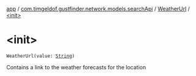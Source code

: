 [app](../../index.md) / [com.timgeldof.gustfinder.network.models.searchApi](../index.md) / [WeatherUrl](index.md) / [&lt;init&gt;](./-init-.md)

# &lt;init&gt;

`WeatherUrl(value: `[`String`](https://kotlinlang.org/api/latest/jvm/stdlib/kotlin/-string/index.html)`)`

Contains a link to the weather forecasts for the location

